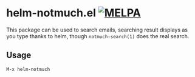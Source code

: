 # helm-notmuch.el [![MELPA](http://melpa.org/packages/helm-notmuch-badge.svg)](http://melpa.org/#/helm-notmuch)

This package can be used to search emails, searching result displays as you type
thanks to helm, though `notmuch-search(1)` does the real search.

## Usage

    M-x helm-notmuch
